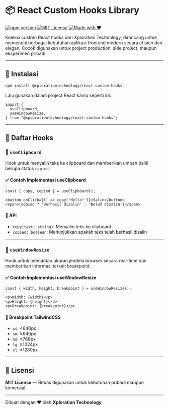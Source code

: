 # 📦 React Custom Hooks Library

[![npm version](https://img.shields.io/npm/v/@xplorationtechnology/react-custom-hooks?color=%2300b894&label=npm&logo=npm)](https://www.npmjs.com/package/@xplorationtechnology/react-custom-hooks)
[![MIT License](https://img.shields.io/badge/license-MIT-blue.svg)](LICENSE)
[![Made with ❤️](https://img.shields.io/badge/made%20with-%E2%9D%A4-red)](https://xplorationtechnology.com/)

Koleksi custom React hooks dari Xploration Technology, dirancang untuk memenuhi
berbagai kebutuhan aplikasi frontend modern secara efisien dan elegan. Cocok
digunakan untuk project production, side project, maupun eksperimen pribadi.

---

## 🚀 Instalasi

```bash
npm install @xplorationtechnology/react-custom-hooks
```

Lalu gunakan dalam project React kamu seperti ini:

```tsx
import {
  useClipboard,
  useWindowResize,
} from "@xplorationtechnology/react-custom-hooks";
```

---

## 🧩 Daftar Hooks

### 🔹 `useClipboard`

Hook untuk menyalin teks ke clipboard dan memberikan umpan balik berupa status
`copied`.

#### ✅ Contoh Implementasi useClipboard

```tsx
const { copy, copied } = useClipboard();

<button onClick={() => copy('Hello!')}>Salin</button>
<span>{copied ? 'Berhasil disalin' : 'Belum disalin'}</span>
```

#### 🔁 API

- `copy(text: string)`: Menyalin teks ke clipboard
- `copied: boolean`: Menunjukkan apakah teks telah berhasil disalin

---

### 🔹 `useWindowResize`

Hook untuk memantau ukuran jendela browser secara real-time dan memberikan
informasi terkait breakpoint.

#### ✅ Contoh Implementasi useWindowResize

```tsx
const { width, height, breakpoint } = useWindowResize();

<p>Width: {width}</p>
<p>Height: {height}</p>
<p>Breakpoint: {breakpoint}</p>
```

#### 📐 Breakpoint TailwindCSS

- `xs`: <640px
- `sm`: ≥640px
- `md`: ≥768px
- `lg`: ≥1024px
- `xl`: ≥1280px

---

## 📄 Lisensi

**MIT License** — Bebas digunakan untuk kebutuhan pribadi maupun komersial.

---

Dibuat dengan ❤️ oleh **Xploration Technology**
